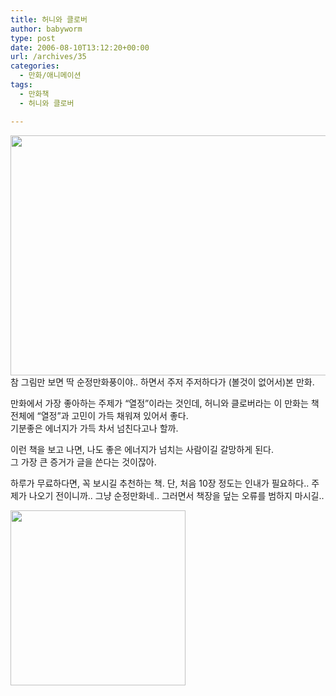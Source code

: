 ```yaml
---
title: 허니와 클로버
author: babyworm
type: post
date: 2006-08-10T13:12:20+00:00
url: /archives/35
categories:
  - 만화/애니메이션
tags:
  - 만화책
  - 허니와 클로버

---
```

<img loading="lazy" decoding="async" src="https://i0.wp.com/babyworm.net/wordpress/wp-content/uploads/1/cfile2.uf.1968584C4D6A7A792109B7.jpg?resize=514%2C384" class="aligncenter" width="514" height="384" alt="" data-recalc-dims="1" />참 그림만 보면 딱 순정만화풍이야.. 하면서 주저 주저하다가 (볼것이 없어서)본 만화.

만화에서 가장 좋아하는 주제가 &#8220;열정&#8221;이라는 것인데, 허니와 클로버라는 이 만화는 책 전체에 &#8220;열정&#8221;과 고민이 가득 채워져 있어서 좋다.  
기분좋은 에너지가 가득 차서 넘친다고나 할까.

이런 책을 보고 나면, 나도 좋은 에너지가 넘치는 사람이길 갈망하게 된다.  
그 가장 큰 증거가 글을 쓴다는 것이잖아.

하루가 무료하다면, 꼭 보시길 추천하는 책. 단, 처음 10장 정도는 인내가 필요하다.. 주제가 나오기 전이니까.. 그냥 순정만화네.. 그러면서 책장을 덮는 오류를 범하지 마시길..

<img loading="lazy" decoding="async" src="https://i0.wp.com/babyworm.net/wordpress/wp-content/uploads/1/cfile23.uf.134C89544D6A7A7A2BEB64.gif?resize=280%2C280" class="aligncenter" width="280" height="280" alt="" data-recalc-dims="1" />